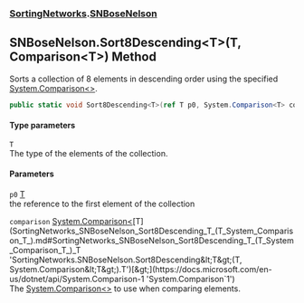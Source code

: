 ### [SortingNetworks](SortingNetworks.md 'SortingNetworks').[SNBoseNelson](SortingNetworks_SNBoseNelson.md 'SortingNetworks.SNBoseNelson')
## SNBoseNelson.Sort8Descending&lt;T&gt;(T, Comparison&lt;T&gt;) Method
Sorts a collection of 8 elements in descending order using the specified [System.Comparison&lt;&gt;](https://docs.microsoft.com/en-us/dotnet/api/System.Comparison-1 'System.Comparison`1').  
```csharp
public static void Sort8Descending<T>(ref T p0, System.Comparison<T> comparison);
```
#### Type parameters
<a name='SortingNetworks_SNBoseNelson_Sort8Descending_T_(T_System_Comparison_T_)_T'></a>
`T`  
The type of the elements of the collection.
  
#### Parameters
<a name='SortingNetworks_SNBoseNelson_Sort8Descending_T_(T_System_Comparison_T_)_p0'></a>
`p0` [T](SortingNetworks_SNBoseNelson_Sort8Descending_T_(T_System_Comparison_T_).md#SortingNetworks_SNBoseNelson_Sort8Descending_T_(T_System_Comparison_T_)_T 'SortingNetworks.SNBoseNelson.Sort8Descending&lt;T&gt;(T, System.Comparison&lt;T&gt;).T')  
the reference to the first element of the collection
  
<a name='SortingNetworks_SNBoseNelson_Sort8Descending_T_(T_System_Comparison_T_)_comparison'></a>
`comparison` [System.Comparison&lt;](https://docs.microsoft.com/en-us/dotnet/api/System.Comparison-1 'System.Comparison`1')[T](SortingNetworks_SNBoseNelson_Sort8Descending_T_(T_System_Comparison_T_).md#SortingNetworks_SNBoseNelson_Sort8Descending_T_(T_System_Comparison_T_)_T 'SortingNetworks.SNBoseNelson.Sort8Descending&lt;T&gt;(T, System.Comparison&lt;T&gt;).T')[&gt;](https://docs.microsoft.com/en-us/dotnet/api/System.Comparison-1 'System.Comparison`1')  
The [System.Comparison&lt;&gt;](https://docs.microsoft.com/en-us/dotnet/api/System.Comparison-1 'System.Comparison`1') to use when comparing elements.
  
